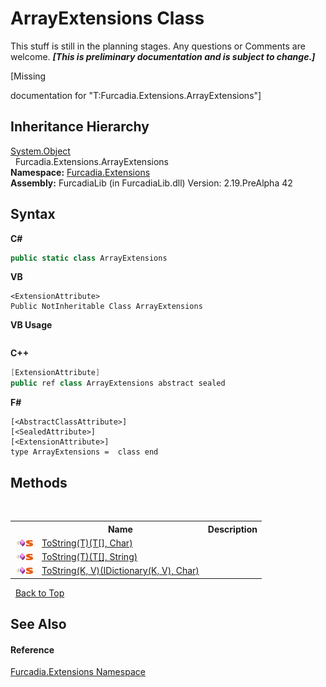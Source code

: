 # ArrayExtensions Class
This stuff is still in the planning stages. Any questions or Comments are welcome. _**\[This is preliminary documentation and is subject to change.\]**_

\[Missing <summary> documentation for "T:Furcadia.Extensions.ArrayExtensions"\]


## Inheritance Hierarchy
<a href="http://msdn2.microsoft.com/en-us/library/e5kfa45b" target="_blank">System.Object</a><br />&nbsp;&nbsp;Furcadia.Extensions.ArrayExtensions<br />
**Namespace:**&nbsp;<a href="N_Furcadia_Extensions">Furcadia.Extensions</a><br />**Assembly:**&nbsp;FurcadiaLib (in FurcadiaLib.dll) Version: 2.19.PreAlpha 42

## Syntax

**C#**<br />
``` C#
public static class ArrayExtensions
```

**VB**<br />
``` VB
<ExtensionAttribute>
Public NotInheritable Class ArrayExtensions
```

**VB Usage**<br />
``` VB Usage

```

**C++**<br />
``` C++
[ExtensionAttribute]
public ref class ArrayExtensions abstract sealed
```

**F#**<br />
``` F#
[<AbstractClassAttribute>]
[<SealedAttribute>]
[<ExtensionAttribute>]
type ArrayExtensions =  class end
```


## Methods
&nbsp;<table><tr><th></th><th>Name</th><th>Description</th></tr><tr><td>![Public method](media/pubmethod.gif "Public method")![Static member](media/static.gif "Static member")</td><td><a href="M_Furcadia_Extensions_ArrayExtensions_ToString__1">ToString(T)(T[], Char)</a></td><td /></tr><tr><td>![Public method](media/pubmethod.gif "Public method")![Static member](media/static.gif "Static member")</td><td><a href="M_Furcadia_Extensions_ArrayExtensions_ToString__1_1">ToString(T)(T[], String)</a></td><td /></tr><tr><td>![Public method](media/pubmethod.gif "Public method")![Static member](media/static.gif "Static member")</td><td><a href="M_Furcadia_Extensions_ArrayExtensions_ToString__2">ToString(K, V)(IDictionary(K, V), Char)</a></td><td /></tr></table>&nbsp;
<a href="#arrayextensions-class">Back to Top</a>

## See Also


#### Reference
<a href="N_Furcadia_Extensions">Furcadia.Extensions Namespace</a><br />